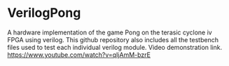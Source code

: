 # VerilogPong
A hardware implementation of the game Pong on the terasic cyclone iv FPGA using verilog. 
This github repository also includes all the testbench files used to test each individual verilog module.
Video demonstration link.
https://www.youtube.com/watch?v=qIjAmM-bzrE

